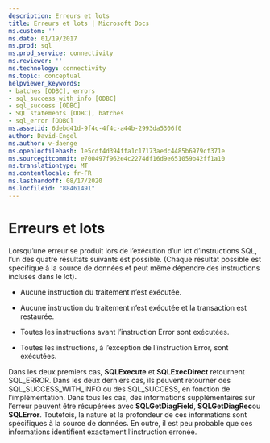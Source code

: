 ```yaml
---
description: Erreurs et lots
title: Erreurs et lots | Microsoft Docs
ms.custom: ''
ms.date: 01/19/2017
ms.prod: sql
ms.prod_service: connectivity
ms.reviewer: ''
ms.technology: connectivity
ms.topic: conceptual
helpviewer_keywords:
- batches [ODBC], errors
- sql_success_with_info [ODBC]
- sql_success [ODBC]
- SQL statements [ODBC], batches
- sql_error [ODBC]
ms.assetid: 6debd41d-9f4c-4f4c-a44b-2993da5306f0
author: David-Engel
ms.author: v-daenge
ms.openlocfilehash: 1e5cdf4d394ffa1c17173aedc4485b6979cf371e
ms.sourcegitcommit: e700497f962e4c2274df16d9e651059b42ff1a10
ms.translationtype: MT
ms.contentlocale: fr-FR
ms.lasthandoff: 08/17/2020
ms.locfileid: "88461491"
---
```

# <a name="errors-and-batches"></a>Erreurs et lots
Lorsqu’une erreur se produit lors de l’exécution d’un lot d’instructions SQL, l’un des quatre résultats suivants est possible. (Chaque résultat possible est spécifique à la source de données et peut même dépendre des instructions incluses dans le lot).  
  
-   Aucune instruction du traitement n’est exécutée.  
  
-   Aucune instruction du traitement n’est exécutée et la transaction est restaurée.  
  
-   Toutes les instructions avant l’instruction Error sont exécutées.  
  
-   Toutes les instructions, à l’exception de l’instruction Error, sont exécutées.  
  
 Dans les deux premiers cas, **SQLExecute** et **SQLExecDirect** retournent SQL_ERROR. Dans les deux derniers cas, ils peuvent retourner des SQL_SUCCESS_WITH_INFO ou des SQL_SUCCESS, en fonction de l’implémentation. Dans tous les cas, des informations supplémentaires sur l’erreur peuvent être récupérées avec **SQLGetDiagField**, **SQLGetDiagRec**ou **SQLError**. Toutefois, la nature et la profondeur de ces informations sont spécifiques à la source de données. En outre, il est peu probable que ces informations identifient exactement l’instruction erronée.
